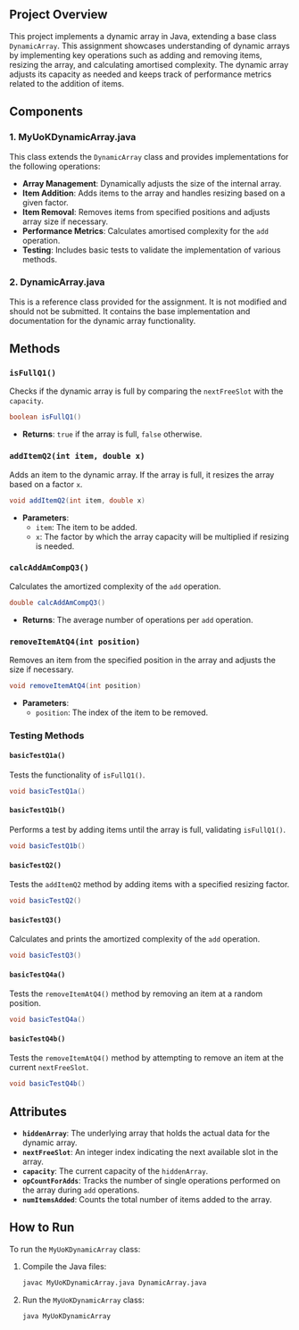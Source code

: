 

## Project Overview
This project implements a dynamic array in Java, extending a base class `DynamicArray`. This assignment showcases understanding of dynamic arrays by implementing key operations such as adding and removing items, resizing the array, and calculating amortised complexity. The dynamic array adjusts its capacity as needed and keeps track of performance metrics related to the addition of items.

## Components

### 1. **MyUoKDynamicArray.java**

This class extends the `DynamicArray` class and provides implementations for the following operations:

- **Array Management**: Dynamically adjusts the size of the internal array.
- **Item Addition**: Adds items to the array and handles resizing based on a given factor.
- **Item Removal**: Removes items from specified positions and adjusts array size if necessary.
- **Performance Metrics**: Calculates amortised complexity for the `add` operation.
- **Testing**: Includes basic tests to validate the implementation of various methods.

### 2. **DynamicArray.java**
This is a reference class provided for the assignment. It is not modified and should not be submitted. It contains the base implementation and documentation for the dynamic array functionality.

## Methods

### **`isFullQ1()`**
Checks if the dynamic array is full by comparing the `nextFreeSlot` with the `capacity`.
```java
boolean isFullQ1()
```
- **Returns**: `true` if the array is full, `false` otherwise.

### **`addItemQ2(int item, double x)`**
Adds an item to the dynamic array. If the array is full, it resizes the array based on a factor `x`.
```java
void addItemQ2(int item, double x)
```
- **Parameters**:
  - `item`: The item to be added.
  - `x`: The factor by which the array capacity will be multiplied if resizing is needed.

### **`calcAddAmCompQ3()`**
Calculates the amortized complexity of the `add` operation.
```java
double calcAddAmCompQ3()
```
- **Returns**: The average number of operations per `add` operation.

### **`removeItemAtQ4(int position)`**
Removes an item from the specified position in the array and adjusts the size if necessary.
```java
void removeItemAtQ4(int position)
```
- **Parameters**:
  - `position`: The index of the item to be removed.

### **Testing Methods**

#### **`basicTestQ1a()`**
Tests the functionality of `isFullQ1()`.
```java
void basicTestQ1a()
```

#### **`basicTestQ1b()`**
Performs a test by adding items until the array is full, validating `isFullQ1()`.
```java
void basicTestQ1b()
```

#### **`basicTestQ2()`**
Tests the `addItemQ2` method by adding items with a specified resizing factor.
```java
void basicTestQ2()
```

#### **`basicTestQ3()`**
Calculates and prints the amortized complexity of the `add` operation.
```java
void basicTestQ3()
```

#### **`basicTestQ4a()`**
Tests the `removeItemAtQ4()` method by removing an item at a random position.
```java
void basicTestQ4a()
```

#### **`basicTestQ4b()`**
Tests the `removeItemAtQ4()` method by attempting to remove an item at the current `nextFreeSlot`.
```java
void basicTestQ4b()
```

## Attributes

- **`hiddenArray`**: The underlying array that holds the actual data for the dynamic array.
- **`nextFreeSlot`**: An integer index indicating the next available slot in the array.
- **`capacity`**: The current capacity of the `hiddenArray`.
- **`opCountForAdds`**: Tracks the number of single operations performed on the array during `add` operations.
- **`numItemsAdded`**: Counts the total number of items added to the array.

## How to Run
To run the `MyUoKDynamicArray` class:
1. Compile the Java files:
    ```sh
    javac MyUoKDynamicArray.java DynamicArray.java
    ```
2. Run the `MyUoKDynamicArray` class:
    ```sh
    java MyUoKDynamicArray
    ```

